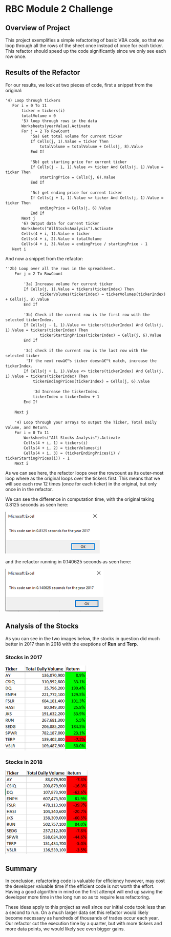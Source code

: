 # RBC Module 2 Challenge

## Overview of Project
This project exemplifies a simple refactoring of basic VBA code, so that we loop through all the rows of the sheet once instead of once for each ticker. This refactor should speed up the code significantly since we only see each row once.

## Results of the Refactor
For our results, we look at two pieces of code, first a snippet from the original:
```
'4) Loop through tickers
   For i = 0 To 11
       ticker = tickers(i)
       totalVolume = 0
       '5) loop through rows in the data
       Worksheets(yearValue).Activate
       For j = 2 To RowCount
           '5a) Get total volume for current ticker
           If Cells(j, 1).Value = ticker Then
               totalVolume = totalVolume + Cells(j, 8).Value
           End If
           
           '5b) get starting price for current ticker
           If Cells(j - 1, 1).Value <> ticker And Cells(j, 1).Value = ticker Then
               startingPrice = Cells(j, 6).Value
           End If

           '5c) get ending price for current ticker
           If Cells(j + 1, 1).Value <> ticker And Cells(j, 1).Value = ticker Then
               endingPrice = Cells(j, 6).Value
           End If
       Next j
       '6) Output data for current ticker
       Worksheets("AllStocksAnalysis").Activate
       Cells(4 + i, 1).Value = ticker
       Cells(4 + i, 2).Value = totalVolume
       Cells(4 + i, 3).Value = endingPrice / startingPrice - 1
   Next i
```
And now a snippet from the refactor:
```
''2b) Loop over all the rows in the spreadsheet.
    For j = 2 To RowCount
    
        '3a) Increase volume for current ticker
        If Cells(j, 1).Value = tickers(tickerIndex) Then
               tickerVolumes(tickerIndex) = tickerVolumes(tickerIndex) + Cells(j, 8).Value
        End If
        
        '3b) Check if the current row is the first row with the selected tickerIndex.
        If Cells(j - 1, 1).Value <> tickers(tickerIndex) And Cells(j, 1).Value = tickers(tickerIndex) Then
               tickerStartingPrices(tickerIndex) = Cells(j, 6).Value
        End If
        
        '3c) check if the current row is the last row with the selected ticker
         'If the next rowâ€™s ticker doesnâ€™t match, increase the tickerIndex.
        If Cells(j + 1, 1).Value <> tickers(tickerIndex) And Cells(j, 1).Value = tickers(tickerIndex) Then
            tickerEndingPrices(tickerIndex) = Cells(j, 6).Value
        
            '3d Increase the tickerIndex.
            tickerIndex = tickerIndex + 1
        End If
    
    Next j
    
    '4) Loop through your arrays to output the Ticker, Total Daily Volume, and Return.
    For i = 0 To 11
        Worksheets("All Stocks Analysis").Activate
        Cells(4 + i, 1) = tickers(i)
        Cells(4 + i, 2) = tickerVolumes(i)
        Cells(4 + i, 3) = (tickerEndingPrices(i) / tickerStartingPrices(i)) - 1
    Next i
```

As we can see here, the refactor loops over the rowcount as its outer-most loop where as the original loops over the tickers first. This means that we will see each row 12 times (once for each ticker) in the original, but only once in in the refactor.

We can see the difference in computation time, with the original taking 0.8125 seconds as seen here:

![Original Computation Time](./Resources/Original_Computation_Time.PNG)

and the refactor running in 0.140625 seconds as seen here:

![Refactor Computation Time](./Resources/Refactor_Computation_Time.PNG)

## Analysis of the Stocks
As you can see in the two images below, the stocks in question did much better in 2017 than in 2018 with the exeptions of **Run** and **Terp**.
### Stocks in 2017
![Stocks in 2017](./Resources/Stocks_2017.PNG)
### Stocks in 2018
![Stocks in 2018](./Resources/Stocks_2018.PNG)

## Summary
In conclusion, refactoring code is valuable for efficiency however, may cost the developer valuable time if the efficient code is not worth the effort. Having a good algorithm in mind on the first attempt will end up saving the developer more time in the long run so as to require less refactoring. 

These ideas apply to this project as well since our initial code took less than a second to run. On a much larger data set this refactor would likely become necessary as hundreds of thousands of trades occur each year. Our refactor cut the execution time by a quarter, but with more tickers and more data points, we would likely see even bigger gains. 
